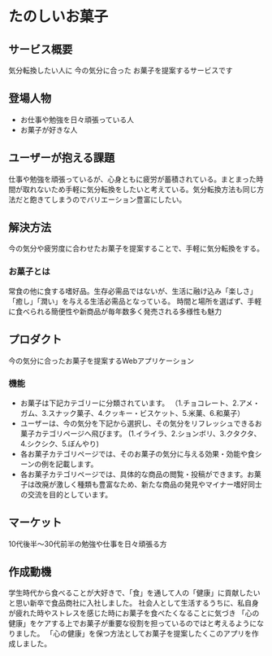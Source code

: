 # たのしいお菓子
## サービス概要
気分転換したい人に
今の気分に合った
お菓子を提案するサービスです
## 登場人物
* お仕事や勉強を日々頑張っている人
* お菓子が好きな人
## ユーザーが抱える課題
仕事や勉強を頑張っているが、心身ともに疲労が蓄積されている。まとまった時間が取れないため手軽に気分転換をしたいと考えている。気分転換方法も同じ方法だと飽きてしまうのでバリエーション豊富にしたい。
## 解決方法
今の気分や疲労度に合わせたお菓子を提案することで、手軽に気分転換をする。
### お菓子とは
常食の他に食する嗜好品。生存必需品ではないが、生活に融け込み「楽しさ」「癒し」「潤い」を与える生活必需品となっている。
時間と場所を選ばず、手軽に食べられる簡便性や新商品が毎年数多く発売される多様性も魅力
## プロダクト
今の気分に合ったお菓子を提案するWebアプリケーション
### 機能
* お菓子は下記カテゴリーに分類されています。
（1.チョコレート、2.アメ・ガム、3.スナック菓子、4.クッキー・ビスケット、5.米菓、6.和菓子）
* ユーザーは、今の気分を下記から選択し、その気分をリフレッシュできるお菓子カテゴリページへ飛びます。
(1.イライラ、2.ションボリ、3.クタクタ、4.シクシク、5.ぼんやり)
* 各お菓子カテゴリページでは、そのお菓子の気分に与える効果・効能や食シーンの例を記載します。
* 各お菓子カテゴリページでは、具体的な商品の閲覧・投稿ができます。お菓子は改廃が激しく種類も豊富なため、新たな商品の発見やマイナー嗜好同士の交流を目的としています。
## マーケット
10代後半〜30代前半の勉強や仕事を日々頑張る方
## 作成動機
学生時代から食べることが大好きで、「食」を通して人の「健康」に貢献したいと思い新卒で食品商社に入社しました。
社会人として生活するうちに、私自身が疲れた時やストレスを感じた時にお菓子を食べたくなることに気づき
「心の健康」をケアする上でお菓子が重要な役割を担っているのではと考えるようになりました。
「心の健康」を保つ方法としてお菓子を提案したくこのアプリを作成しました。